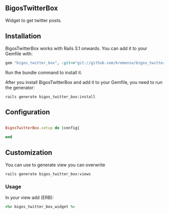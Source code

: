 ## BigosTwitterBox
Widget to get twitter posts.

## Installation

BigosTwitterBox works with Rails 3.1 onwards. You can add it to your Gemfile with:

```ruby
gem "bigos_twitter_box", :git=>"git://github.com/kremenso/bigos_twitter_box.git"
```

Run the bundle command to install it.

After you install BigosTwitterBox and add it to your Gemfile, you need to run the generator:

```console
rails generate bigos_twitter_box:install
```


## Configuration

```ruby

BigosTwitterBox.setup do |config|

end

```


## Customization

You can use to generate view you can overwrite
```console
rails generate bigos_twitter_box:views
```

### Usage

In your view add (ERB):
```ruby
<%= bigos_twitter_box_widget %>
```


